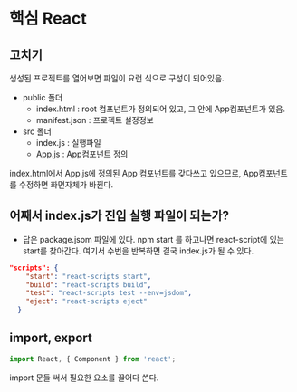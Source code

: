 # 핵심 React



## 고치기

생성된 프로젝트를 열어보면 파일이 요런 식으로 구성이 되어있음.

- public 폴더 
  - index.html : root 컴포넌트가 정의되어 있고, 그 안에 App컴포넌트가 있음.
  - manifest.json : 프로젝트 설정정보
- src 폴더
  - index.js : 실행파일
  - App.js : App컴포넌트 정의



index.html에서 App.js에 정의된 App 컴포넌트를 갖다쓰고 있으므로, App컴포넌트를 수정하면 화면자체가 바뀐다. 



## 어째서 index.js가 진입 실행 파일이 되는가?

- 답은 package.jsom 파일에 있다.  npm start 를 하고나면 react-script에 있는 start를 찾아간다. 여기서 수번을 반복하면 결국 index.js가 될 수 있다.

```json
"scripts": {
    "start": "react-scripts start",
    "build": "react-scripts build",
    "test": "react-scripts test --env=jsdom",
    "eject": "react-scripts eject"
  }
```





## import, export

```javascript
import React, { Component } from 'react';
```

import 문들 써서 필요한 요소를 끌어다 쓴다. 
